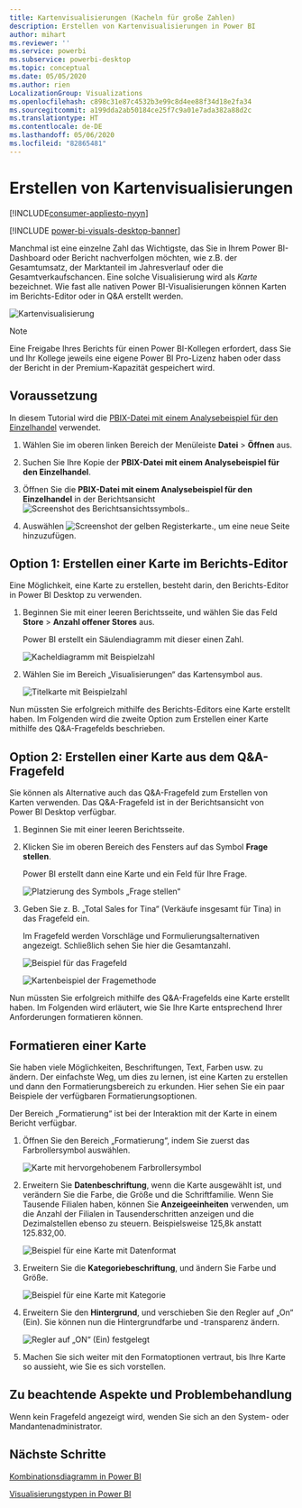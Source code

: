 ```yaml
---
title: Kartenvisualisierungen (Kacheln für große Zahlen)
description: Erstellen von Kartenvisualisierungen in Power BI
author: mihart
ms.reviewer: ''
ms.service: powerbi
ms.subservice: powerbi-desktop
ms.topic: conceptual
ms.date: 05/05/2020
ms.author: rien
LocalizationGroup: Visualizations
ms.openlocfilehash: c898c31e87c4532b3e99c8d4ee88f34d18e2fa34
ms.sourcegitcommit: a199dda2ab50184ce25f7c9a01e7ada382a88d2c
ms.translationtype: HT
ms.contentlocale: de-DE
ms.lasthandoff: 05/06/2020
ms.locfileid: "82865481"
---
```

# <a name="create-card-visualizations"></a>Erstellen von Kartenvisualisierungen

[!INCLUDE[consumer-appliesto-nyyn](../includes/consumer-appliesto-nyyn.md)]

[!INCLUDE [power-bi-visuals-desktop-banner](../includes/power-bi-visuals-desktop-banner.md)]

Manchmal ist eine einzelne Zahl das Wichtigste, das Sie in Ihrem Power BI-Dashboard oder Bericht nachverfolgen möchten, wie z.B. der Gesamtumsatz, der Marktanteil im Jahresverlauf oder die Gesamtverkaufschancen. Eine solche Visualisierung wird als *Karte* bezeichnet. Wie fast alle nativen Power BI-Visualisierungen können Karten im Berichts-Editor oder in Q&A erstellt werden.

![Kartenvisualisierung](media/power-bi-visualization-card/pbi-opptuntiescard.png)

> [!NOTE]
> Eine Freigabe Ihres Berichts für einen Power BI-Kollegen erfordert, dass Sie und Ihr Kollege jeweils eine eigene Power BI Pro-Lizenz haben oder dass der Bericht in der Premium-Kapazität gespeichert wird.

## <a name="prerequisite"></a>Voraussetzung

In diesem Tutorial wird die [PBIX-Datei mit einem Analysebeispiel für den Einzelhandel](https://download.microsoft.com/download/9/6/D/96DDC2FF-2568-491D-AAFA-AFDD6F763AE3/Retail%20Analysis%20Sample%20PBIX.pbix) verwendet.

1. Wählen Sie im oberen linken Bereich der Menüleiste **Datei** \> **Öffnen** aus.
   
2. Suchen Sie Ihre Kopie der **PBIX-Datei mit einem Analysebeispiel für den Einzelhandel**.

1. Öffnen Sie die **PBIX-Datei mit einem Analysebeispiel für den Einzelhandel** in der Berichtsansicht ![Screenshot des Berichtsansichtssymbols.](media/power-bi-visualization-kpi/power-bi-report-view.png).

1. Auswählen ![Screenshot der gelben Registerkarte.,](media/power-bi-visualization-kpi/power-bi-yellow-tab.png) um eine neue Seite hinzuzufügen.

## <a name="option-1-create-a-card-using-the-report-editor"></a>Option 1: Erstellen einer Karte im Berichts-Editor

Eine Möglichkeit, eine Karte zu erstellen, besteht darin, den Berichts-Editor in Power BI Desktop zu verwenden.

1. Beginnen Sie mit einer leeren Berichtsseite, und wählen Sie das Feld **Store** \> **Anzahl offener Stores** aus.

    Power BI erstellt ein Säulendiagramm mit dieser einen Zahl.

   ![Kacheldiagramm mit Beispielzahl](media/power-bi-visualization-card/pbi-overview-chart.png)

2. Wählen Sie im Bereich „Visualisierungen“ das Kartensymbol aus.

   ![Titelkarte mit Beispielzahl](media/power-bi-visualization-card/power-bi-card-visualization.png)

Nun müssten Sie erfolgreich mithilfe des Berichts-Editors eine Karte erstellt haben. Im Folgenden wird die zweite Option zum Erstellen einer Karte mithilfe des Q&A-Fragefelds beschrieben.

## <a name="option-2-create-a-card-from-the-qa-question-box"></a>Option 2: Erstellen einer Karte aus dem Q&A-Fragefeld
Sie können als Alternative auch das Q&A-Fragefeld zum Erstellen von Karten verwenden. Das Q&A-Fragefeld ist in der Berichtsansicht von Power BI Desktop verfügbar.

1. Beginnen Sie mit einer leeren Berichtsseite.

1. Klicken Sie im oberen Bereich des Fensters auf das Symbol **Frage stellen**. 

    Power BI erstellt dann eine Karte und ein Feld für Ihre Frage. 

   ![Platzierung des Symbols „Frage stellen“](media/power-bi-visualization-card/power-bi-q-and-a-overview.png)

2. Geben Sie z. B. „Total Sales for Tina“ (Verkäufe insgesamt für Tina) in das Fragefeld ein.

    Im Fragefeld werden Vorschläge und Formulierungsalternativen angezeigt. Schließlich sehen Sie hier die Gesamtanzahl.  

   ![Beispiel für das Fragefeld](media/power-bi-visualization-card/power-bi-q-and-a-box.png)

   ![Kartenbeispiel der Fragemethode](media/power-bi-visualization-card/power-bi-q-and-a-card.png)

Nun müssten Sie erfolgreich mithilfe des Q&A-Fragefelds eine Karte erstellt haben. Im Folgenden wird erläutert, wie Sie Ihre Karte entsprechend Ihrer Anforderungen formatieren können.

## <a name="format-a-card"></a>Formatieren einer Karte
Sie haben viele Möglichkeiten, Beschriftungen, Text, Farben usw. zu ändern. Der einfachste Weg, um dies zu lernen, ist eine Karten zu erstellen und dann den Formatierungsbereich zu erkunden. Hier sehen Sie ein paar Beispiele der verfügbaren Formatierungsoptionen. 

Der Bereich „Formatierung“ ist bei der Interaktion mit der Karte in einem Bericht verfügbar. 

1. Öffnen Sie den Bereich „Formatierung“, indem Sie zuerst das Farbrollersymbol auswählen. 

    ![Karte mit hervorgehobenem Farbrollersymbol](media/power-bi-visualization-card/power-bi-format-card-2.png)

2. Erweitern Sie **Datenbeschriftung**, wenn die Karte ausgewählt ist, und verändern Sie die Farbe, die Größe und die Schriftfamilie. Wenn Sie Tausende Filialen haben, können Sie **Anzeigeeinheiten** verwenden, um die Anzahl der Filialen in Tausenderschritten anzeigen und die Dezimalstellen ebenso zu steuern. Beispielsweise 125,8k anstatt 125.832,00.

    ![Beispiel für eine Karte mit Datenformat](media/power-bi-visualization-card/power-bi-card-format-2.png)

3.  Erweitern Sie die **Kategoriebeschriftung**, und ändern Sie Farbe und Größe.

    ![Beispiel für eine Karte mit Kategorie](media/power-bi-visualization-card/power-bi-card-format-category.png)

4. Erweitern Sie den **Hintergrund**, und verschieben Sie den Regler auf „On“ (Ein).  Sie können nun die Hintergrundfarbe und -transparenz ändern.

    ![Regler auf „ON“ (Ein) festgelegt](media/power-bi-visualization-card/power-bi-format-color-2.png)

5. Machen Sie sich weiter mit den Formatoptionen vertraut, bis Ihre Karte so aussieht, wie Sie es sich vorstellen. 

## <a name="considerations-and-troubleshooting"></a>Zu beachtende Aspekte und Problembehandlung
Wenn kein Fragefeld angezeigt wird, wenden Sie sich an den System- oder Mandantenadministrator.    

## <a name="next-steps"></a>Nächste Schritte
[Kombinationsdiagramm in Power BI](power-bi-visualization-combo-chart.md)

[Visualisierungstypen in Power BI](power-bi-visualization-types-for-reports-and-q-and-a.md)
